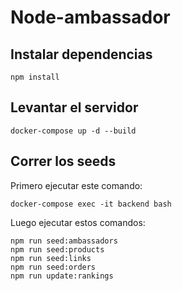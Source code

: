 # Node-ambassador

## Instalar dependencias

```terminal
npm install
```

## Levantar el servidor

```terminal
docker-compose up -d --build
```

## Correr los seeds

Primero ejecutar este comando:

```terminal
docker-compose exec -it backend bash
```

Luego ejecutar estos comandos:

```
npm run seed:ambassadors
npm run seed:products
npm run seed:links
npm run seed:orders
npm run update:rankings
```
